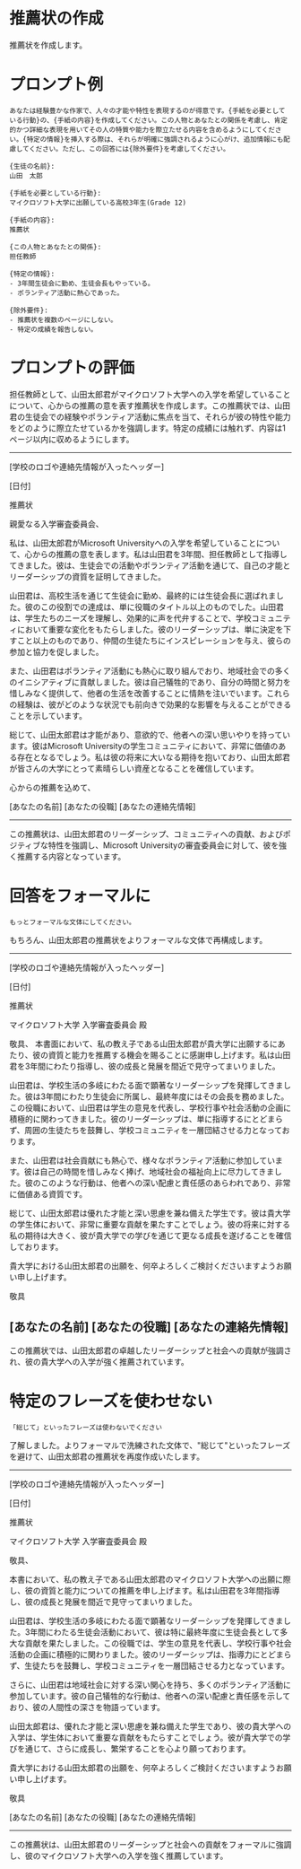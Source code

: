 # 推薦状の作成

推薦状を作成します。

# プロンプト例

```
あなたは経験豊かな作家で、人々の才能や特性を表現するのが得意です。{手紙を必要としている行動}の、{手紙の内容}を作成してください。この人物とあなたとの関係を考慮し、肯定的かつ詳細な表現を用いてその人の特質や能力を際立たせる内容を含めるようにしてください。{特定の情報}を挿入する際は、それらが明確に強調されるように心がけ、追加情報にも配慮してください。ただし、この回答には{除外要件}を考慮してください。

{生徒の名前}:
山田　太郎

{手紙を必要としている行動}:
マイクロソフト大学に出願している高校3年生(Grade 12)

{手紙の内容}:
推薦状

{この人物とあなたとの関係}:
担任教師

{特定の情報}:
- 3年間生徒会に勤め、生徒会長もやっている。
- ポランティア活動に熱心であった。

{除外要件}:
- 推薦状を複数のページにしない。
- 特定の成績を報告しない。
```


# プロンプトの評価

担任教師として、山田太郎君がマイクロソフト大学への入学を希望していることについて、心からの推薦の意を表す推薦状を作成します。この推薦状では、山田君の生徒会での経験やポランティア活動に焦点を当て、それらが彼の特性や能力をどのように際立たせているかを強調します。特定の成績には触れず、内容は1ページ以内に収めるようにします。

---

[学校のロゴや連絡先情報が入ったヘッダー]

[日付]

推薦状

親愛なる入学審査委員会、

私は、山田太郎君がMicrosoft Universityへの入学を希望していることについて、心からの推薦の意を表します。私は山田君を3年間、担任教師として指導してきました。彼は、生徒会での活動やポランティア活動を通じて、自己の才能とリーダーシップの資質を証明してきました。

山田君は、高校生活を通じて生徒会に勤め、最終的には生徒会長に選ばれました。彼のこの役割での達成は、単に役職のタイトル以上のものでした。山田君は、学生たちのニーズを理解し、効果的に声を代弁することで、学校コミュニティにおいて重要な変化をもたらしました。彼のリーダーシップは、単に決定を下すこと以上のものであり、仲間の生徒たちにインスピレーションを与え、彼らの参加と協力を促しました。

また、山田君はポランティア活動にも熱心に取り組んでおり、地域社会での多くのイニシアティブに貢献しました。彼は自己犠牲的であり、自分の時間と努力を惜しみなく提供して、他者の生活を改善することに情熱を注いでいます。これらの経験は、彼がどのような状況でも前向きで効果的な影響を与えることができることを示しています。

総じて、山田太郎君は才能があり、意欲的で、他者への深い思いやりを持っています。彼はMicrosoft Universityの学生コミュニティにおいて、非常に価値のある存在となるでしょう。私は彼の将来に大いなる期待を抱いており、山田太郎君が皆さんの大学にとって素晴らしい資産となることを確信しています。

心からの推薦を込めて、

[あなたの名前]
[あなたの役職]
[あなたの連絡先情報]

---

この推薦状は、山田太郎君のリーダーシップ、コミュニティへの貢献、およびポジティブな特性を強調し、Microsoft Universityの審査委員会に対して、彼を強く推薦する内容となっています。

# 回答をフォーマルに

```
もっとフォーマルな文体にしてください。
```

もちろん、山田太郎君の推薦状をよりフォーマルな文体で再構成します。

---

[学校のロゴや連絡先情報が入ったヘッダー]

[日付]

推薦状

マイクロソフト大学 入学審査委員会 殿

敬具、
本書面において、私の教え子である山田太郎君が貴大学に出願するにあたり、彼の資質と能力を推薦する機会を賜ることに感謝申し上げます。私は山田君を3年間にわたり指導し、彼の成長と発展を間近で見守ってまいりました。

山田君は、学校生活の多岐にわたる面で顕著なリーダーシップを発揮してきました。彼は3年間にわたり生徒会に所属し、最終年度にはその会長を務めました。この役職において、山田君は学生の意見を代表し、学校行事や社会活動の企画に積極的に関わってきました。彼のリーダーシップは、単に指導するにとどまらず、周囲の生徒たちを鼓舞し、学校コミュニティを一層団結させる力となっております。

また、山田君は社会貢献にも熱心で、様々なポランティア活動に参加しています。彼は自己の時間を惜しみなく捧げ、地域社会の福祉向上に尽力してきました。彼のこのような行動は、他者への深い配慮と責任感のあらわれであり、非常に価値ある資質です。

総じて、山田太郎君は優れた才能と深い思慮を兼ね備えた学生です。彼は貴大学の学生体において、非常に重要な貢献を果たすことでしょう。彼の将来に対する私の期待は大きく、彼が貴大学での学びを通じて更なる成長を遂げることを確信しております。

貴大学における山田太郎君の出願を、何卒よろしくご検討くださいますようお願い申し上げます。

敬具

[あなたの名前]
[あなたの役職]
[あなたの連絡先情報]
---

この推薦状では、山田太郎君の卓越したリーダーシップと社会への貢献が強調され、彼の貴大学への入学が強く推薦されています。

# 特定のフレーズを使わせない

```
「総じて」といったフレーズは使わないでください
```

了解しました。よりフォーマルで洗練された文体で、"総じて"といったフレーズを避けて、山田太郎君の推薦状を再度作成いたします。

---

[学校のロゴや連絡先情報が入ったヘッダー]

[日付]

推薦状

マイクロソフト大学 入学審査委員会 殿

敬具、

本書において、私の教え子である山田太郎君のマイクロソフト大学への出願に際し、彼の資質と能力についての推薦を申し上げます。私は山田君を3年間指導し、彼の成長と発展を間近で見守ってまいりました。

山田君は、学校生活の多岐にわたる面で顕著なリーダーシップを発揮してきました。3年間にわたる生徒会活動において、彼は特に最終年度に生徒会長として多大な貢献を果たしました。この役職では、学生の意見を代表し、学校行事や社会活動の企画に積極的に関わりました。彼のリーダーシップは、指導力にとどまらず、生徒たちを鼓舞し、学校コミュニティを一層団結させる力となっています。

さらに、山田君は地域社会に対する深い関心を持ち、多くのポランティア活動に参加しています。彼の自己犠牲的な行動は、他者への深い配慮と責任感を示しており、彼の人間性の深さを物語っています。

山田太郎君は、優れた才能と深い思慮を兼ね備えた学生であり、彼の貴大学への入学は、学生体において重要な貢献をもたらすことでしょう。彼が貴大学での学びを通じて、さらに成長し、繁栄することを心より願っております。

貴大学における山田太郎君の出願を、何卒よろしくご検討くださいますようお願い申し上げます。

敬具

[あなたの名前]
[あなたの役職]
[あなたの連絡先情報]

---

この推薦状は、山田太郎君のリーダーシップと社会への貢献をフォーマルに強調し、彼のマイクロソフト大学への入学を強く推薦しています。